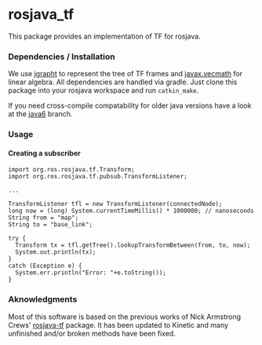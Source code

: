 # rosjava_tf

This package provides an implementation of TF for rosjava.

### Dependencies / Installation

We use [jgrapht](https://jgrapht.org/) to represent the tree of TF frames and [javax.vecmath](https://docs.oracle.com/cd/E17802_01/j2se/javase/technologies/desktop/java3d/forDevelopers/j3dapi/javax/vecmath/package-tree.html) for linear algebra.
All dependencies are handled via gradle. Just clone this package into your rosjava workspace and run `catkin_make`.

If you need cross-compile compatability for older java versions have a look at the [java6](https://github.com/exo-core/rosjava_tf/tree/java6) branch.

### Usage
#### Creating a subscriber

```
import org.ros.rosjava.tf.Transform;
import org.ros.rosjava.tf.pubsub.TransformListener;

...

TransformListener tfl = new TransformListener(connectedNode);
long now = (long) System.currentTimeMillis() * 1000000; // nanoseconds
String from = "map";
String to = "base_link";

try {
  Transform tx = tfl.getTree().lookupTransformBetween(from, to, now);
  System.out.println(tx);
}
catch (Exception e) {
  System.err.println("Error: "+e.toString());
}
```

### Aknowledgments

Most of this software is based on the previous works of Nick Armstrong Crews' [rosjava-tf](https://github.com/nickarmstrongcrews/rosjava-tf) package.
It has been updated to Kinetic and many unfinished and/or broken methods have been fixed.
